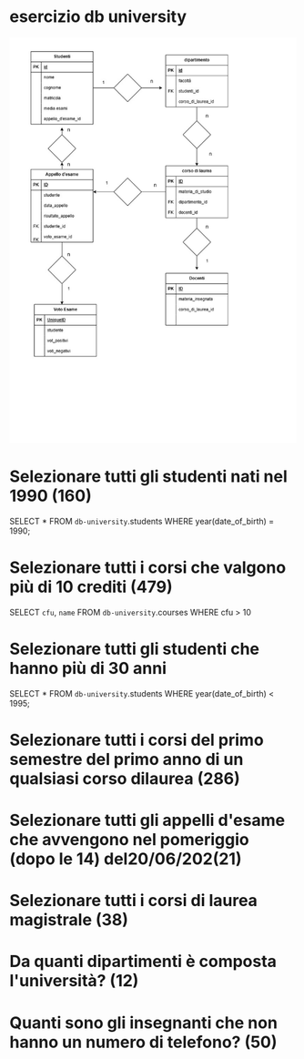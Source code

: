 # esercizio db university
![diagramma studenti universita](db.university.jpg)

# Selezionare tutti gli studenti nati nel 1990 (160)
SELECT * FROM `db-university`.students
WHERE year(date_of_birth) = 1990;

# Selezionare tutti i corsi che valgono più di 10 crediti (479)
SELECT `cfu`, `name` FROM `db-university`.courses
WHERE cfu > 10

 # Selezionare tutti gli studenti che hanno più di 30 anni
 SELECT * FROM `db-university`.students
WHERE year(date_of_birth) < 1995;


 # Selezionare tutti i corsi del primo semestre del primo anno di un qualsiasi corso dilaurea (286)


 # Selezionare tutti gli appelli d'esame che avvengono nel pomeriggio (dopo le 14) del20/06/202(21)


 # Selezionare tutti i corsi di laurea magistrale (38)


 # Da quanti dipartimenti è composta l'università? (12)


 # Quanti sono gli insegnanti che non hanno un numero di telefono? (50)